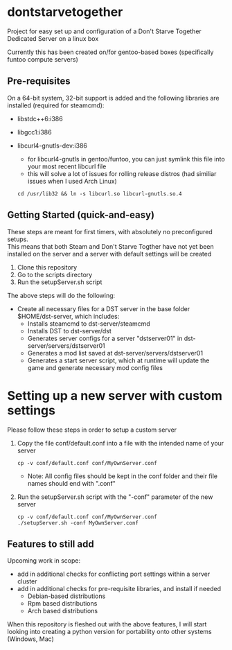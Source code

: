 # dontstarvetogether
Project for easy set up and configuration of a Don't Starve Together Dedicated Server on a linux box

Currently this has been created on/for gentoo-based boxes (specifically funtoo compute servers)

## Pre-requisites
On a 64-bit system, 32-bit support is added and the following libraries are installed (required for steamcmd):

* libstdc++6:i386
* libgcc1:i386
* libcurl4-gnutls-dev:i386
    * for libcurl4-gnutls in gentoo/funtoo, you can just symlink this file into your most recent libcurl file
    * this will solve a lot of issues for rolling release distros (had similiar issues when I used Arch Linux)

    ```
    cd /usr/lib32 && ln -s libcurl.so libcurl-gnutls.so.4
    ```

## Getting Started (quick-and-easy)
These steps are meant for first timers, with absolutely no preconfigured setups.  
This means that both Steam and Don't Starve Togther have not yet been installed on the server and a server with default settings will be created

1. Clone this repository
2. Go to the scripts directory
3. Run the setupServer.sh script

The above steps will do the following:

* Create all necessary files for a DST server in the base folder $HOME/dst-server, which includes:
    * Installs steamcmd to dst-server/steamcmd
    * Installs DST to dst-server/dst
    * Generates server configs for a server "dstserver01" in dst-server/servers/dstserver01
    * Generates a mod list saved at dst-server/servers/dstserver01
    * Generates a start server script, which at runtime will update the game and generate necessary mod config files

# Setting up a new server with custom settings
Please follow these steps in order to setup a custom server

1. Copy the file conf/default.conf into a file with the intended name of your server

    ```
    cp -v conf/default.conf conf/MyOwnServer.conf
    ``` 
    * Note: All config files should be kept in the conf folder and their file names should end with ".conf"
2. Run the setupServer.sh script with the "-conf" parameter of the new server
    ```
    cp -v conf/default.conf conf/MyOwnServer.conf
    ./setupServer.sh -conf MyOwnServer.conf
    ``` 

## Features to still add

Upcoming work in scope:
* add in additional checks for conflicting port settings within a server cluster
* add in additional checks for pre-requisite libraries, and install if needed
  * Debian-based distributions
  * Rpm based distributions
  * Arch based distributions

When this repository is fleshed out with the above features, I will start looking into creating a python version for portability onto other systems (Windows, Mac)
